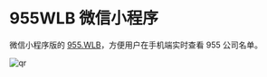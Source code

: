 # 955WLB 微信小程序

微信小程序版的 [955.WLB](https://github.com/formulahendry/955.WLB)，方便用户在手机端实时查看 955 公司名单。

![qr](https://s1.ax1x.com/2020/08/07/ahUfFx.jpg)